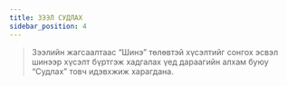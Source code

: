 ```yaml
---
title: ЗЭЭЛ СУДЛАХ
sidebar_position: 4
---
```

> Зээлийн жагсаалтаас “Шинэ” төлөвтэй хүсэлтийг сонгох эсвэл шинээр хүсэлт бүртгэж хадгалах үед дараагийн алхам буюу “Судлах” товч идэвхжиж харагдана. 